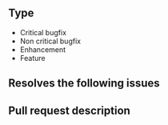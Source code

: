 ## Type

<!-- Remove the types that don't apply -->
<!-- If you discover any security-related issues, please email core@fork-cms.com instead of using the issue tracker. -->

- Critical bugfix
- Non critical bugfix
- Enhancement
- Feature

## Resolves the following issues

<!-- List the hashes of the issues that this pull request resolves if there are issues for it. -->
<!-- Use the following format: fixes #[issue_number] -->

## Pull request description

<!-- Provide a summary of the pull request you are submitting. -->
